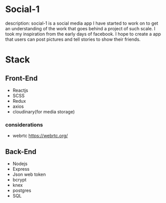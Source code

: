 # Social-1

description:
social-1 is a social media app I have started to work on to get an understanding of the work that goes behind a project of such scale. I took my inspiration from the early days of facebook. I hope to create a app that users can post pictures and tell stories to show their friends.


# Stack

## Front-End
- Reactjs
- SCSS
- Redux
- axios
- cloudinary(for media storage)
### considerations  
- webrtc https://webrtc.org/

## Back-End
- Nodejs
- Express
- Json web token
- bcrypt
- knex
- postgres
- SQL

